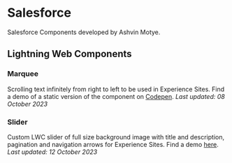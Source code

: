 # Salesforce
Salesforce Components developed by Ashvin Motye.

## Lightning Web Components
### Marquee
Scrolling text infinitely from right to left to be used in Experience Sites. Find a demo of a static version of the component on [Codepen](https://codepen.io/ashvinmotye/full/eYbbzRG). _Last updated: 08 October 2023_

### Slider
Custom LWC slider of full size background image with title and description, pagination and navigation arrows for Experience Sites. Find a demo [here](https://ashvinmotye-dev-ed.develop.my.site.com/slider/s/).\
_Last updated: 12 October 2023_